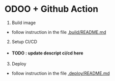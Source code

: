 
# ODOO + Github Action

1. Build image

- follow instruction in the file [.build/README.md](.build/README.md)

2. Setup CI/CD

- #### TODO : update descript ci/cd here

3. Deploy

- follow instruction in the file [.deploy/README.md](.deploy/README.md)
